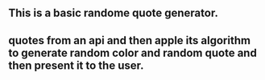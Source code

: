 ## This is a basic randome quote generator.
## quotes from an api and then apple its algorithm to generate random color and random quote and then present it to the user.
